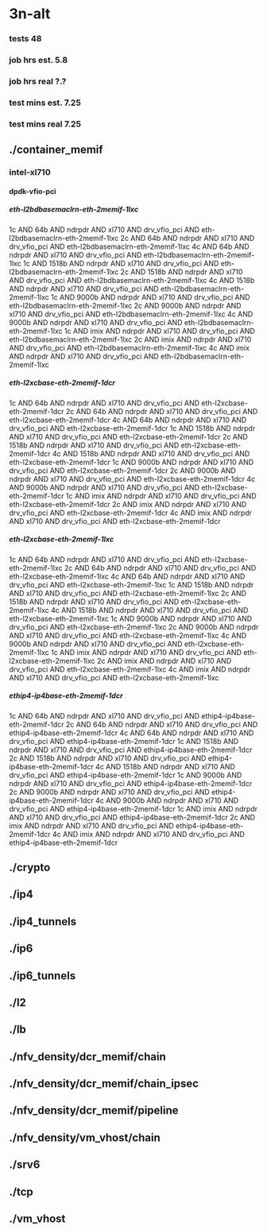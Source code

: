 # 3n-alt
### tests 48
### job hrs est. 5.8
### job hrs real ?.?
### test mins est. 7.25
### test mins real 7.25
## ./container_memif
### intel-xl710
#### dpdk-vfio-pci
##### eth-l2bdbasemaclrn-eth-2memif-1lxc
1c AND 64b AND ndrpdr AND xl710 AND drv_vfio_pci AND eth-l2bdbasemaclrn-eth-2memif-1lxc
2c AND 64b AND ndrpdr AND xl710 AND drv_vfio_pci AND eth-l2bdbasemaclrn-eth-2memif-1lxc
4c AND 64b AND ndrpdr AND xl710 AND drv_vfio_pci AND eth-l2bdbasemaclrn-eth-2memif-1lxc
1c AND 1518b AND ndrpdr AND xl710 AND drv_vfio_pci AND eth-l2bdbasemaclrn-eth-2memif-1lxc
2c AND 1518b AND ndrpdr AND xl710 AND drv_vfio_pci AND eth-l2bdbasemaclrn-eth-2memif-1lxc
4c AND 1518b AND ndrpdr AND xl710 AND drv_vfio_pci AND eth-l2bdbasemaclrn-eth-2memif-1lxc
1c AND 9000b AND ndrpdr AND xl710 AND drv_vfio_pci AND eth-l2bdbasemaclrn-eth-2memif-1lxc
2c AND 9000b AND ndrpdr AND xl710 AND drv_vfio_pci AND eth-l2bdbasemaclrn-eth-2memif-1lxc
4c AND 9000b AND ndrpdr AND xl710 AND drv_vfio_pci AND eth-l2bdbasemaclrn-eth-2memif-1lxc
1c AND imix AND ndrpdr AND xl710 AND drv_vfio_pci AND eth-l2bdbasemaclrn-eth-2memif-1lxc
2c AND imix AND ndrpdr AND xl710 AND drv_vfio_pci AND eth-l2bdbasemaclrn-eth-2memif-1lxc
4c AND imix AND ndrpdr AND xl710 AND drv_vfio_pci AND eth-l2bdbasemaclrn-eth-2memif-1lxc
##### eth-l2xcbase-eth-2memif-1dcr
1c AND 64b AND ndrpdr AND xl710 AND drv_vfio_pci AND eth-l2xcbase-eth-2memif-1dcr
2c AND 64b AND ndrpdr AND xl710 AND drv_vfio_pci AND eth-l2xcbase-eth-2memif-1dcr
4c AND 64b AND ndrpdr AND xl710 AND drv_vfio_pci AND eth-l2xcbase-eth-2memif-1dcr
1c AND 1518b AND ndrpdr AND xl710 AND drv_vfio_pci AND eth-l2xcbase-eth-2memif-1dcr
2c AND 1518b AND ndrpdr AND xl710 AND drv_vfio_pci AND eth-l2xcbase-eth-2memif-1dcr
4c AND 1518b AND ndrpdr AND xl710 AND drv_vfio_pci AND eth-l2xcbase-eth-2memif-1dcr
1c AND 9000b AND ndrpdr AND xl710 AND drv_vfio_pci AND eth-l2xcbase-eth-2memif-1dcr
2c AND 9000b AND ndrpdr AND xl710 AND drv_vfio_pci AND eth-l2xcbase-eth-2memif-1dcr
4c AND 9000b AND ndrpdr AND xl710 AND drv_vfio_pci AND eth-l2xcbase-eth-2memif-1dcr
1c AND imix AND ndrpdr AND xl710 AND drv_vfio_pci AND eth-l2xcbase-eth-2memif-1dcr
2c AND imix AND ndrpdr AND xl710 AND drv_vfio_pci AND eth-l2xcbase-eth-2memif-1dcr
4c AND imix AND ndrpdr AND xl710 AND drv_vfio_pci AND eth-l2xcbase-eth-2memif-1dcr
##### eth-l2xcbase-eth-2memif-1lxc
1c AND 64b AND ndrpdr AND xl710 AND drv_vfio_pci AND eth-l2xcbase-eth-2memif-1lxc
2c AND 64b AND ndrpdr AND xl710 AND drv_vfio_pci AND eth-l2xcbase-eth-2memif-1lxc
4c AND 64b AND ndrpdr AND xl710 AND drv_vfio_pci AND eth-l2xcbase-eth-2memif-1lxc
1c AND 1518b AND ndrpdr AND xl710 AND drv_vfio_pci AND eth-l2xcbase-eth-2memif-1lxc
2c AND 1518b AND ndrpdr AND xl710 AND drv_vfio_pci AND eth-l2xcbase-eth-2memif-1lxc
4c AND 1518b AND ndrpdr AND xl710 AND drv_vfio_pci AND eth-l2xcbase-eth-2memif-1lxc
1c AND 9000b AND ndrpdr AND xl710 AND drv_vfio_pci AND eth-l2xcbase-eth-2memif-1lxc
2c AND 9000b AND ndrpdr AND xl710 AND drv_vfio_pci AND eth-l2xcbase-eth-2memif-1lxc
4c AND 9000b AND ndrpdr AND xl710 AND drv_vfio_pci AND eth-l2xcbase-eth-2memif-1lxc
1c AND imix AND ndrpdr AND xl710 AND drv_vfio_pci AND eth-l2xcbase-eth-2memif-1lxc
2c AND imix AND ndrpdr AND xl710 AND drv_vfio_pci AND eth-l2xcbase-eth-2memif-1lxc
4c AND imix AND ndrpdr AND xl710 AND drv_vfio_pci AND eth-l2xcbase-eth-2memif-1lxc
##### ethip4-ip4base-eth-2memif-1dcr
1c AND 64b AND ndrpdr AND xl710 AND drv_vfio_pci AND ethip4-ip4base-eth-2memif-1dcr
2c AND 64b AND ndrpdr AND xl710 AND drv_vfio_pci AND ethip4-ip4base-eth-2memif-1dcr
4c AND 64b AND ndrpdr AND xl710 AND drv_vfio_pci AND ethip4-ip4base-eth-2memif-1dcr
1c AND 1518b AND ndrpdr AND xl710 AND drv_vfio_pci AND ethip4-ip4base-eth-2memif-1dcr
2c AND 1518b AND ndrpdr AND xl710 AND drv_vfio_pci AND ethip4-ip4base-eth-2memif-1dcr
4c AND 1518b AND ndrpdr AND xl710 AND drv_vfio_pci AND ethip4-ip4base-eth-2memif-1dcr
1c AND 9000b AND ndrpdr AND xl710 AND drv_vfio_pci AND ethip4-ip4base-eth-2memif-1dcr
2c AND 9000b AND ndrpdr AND xl710 AND drv_vfio_pci AND ethip4-ip4base-eth-2memif-1dcr
4c AND 9000b AND ndrpdr AND xl710 AND drv_vfio_pci AND ethip4-ip4base-eth-2memif-1dcr
1c AND imix AND ndrpdr AND xl710 AND drv_vfio_pci AND ethip4-ip4base-eth-2memif-1dcr
2c AND imix AND ndrpdr AND xl710 AND drv_vfio_pci AND ethip4-ip4base-eth-2memif-1dcr
4c AND imix AND ndrpdr AND xl710 AND drv_vfio_pci AND ethip4-ip4base-eth-2memif-1dcr
## ./crypto
## ./ip4
## ./ip4_tunnels
## ./ip6
## ./ip6_tunnels
## ./l2
## ./lb
## ./nfv_density/dcr_memif/chain
## ./nfv_density/dcr_memif/chain_ipsec
## ./nfv_density/dcr_memif/pipeline
## ./nfv_density/vm_vhost/chain
## ./srv6
## ./tcp
## ./vm_vhost

